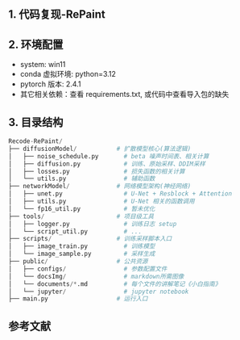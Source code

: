 ## 1. 代码复现-RePaint

## 2. 环境配置

- system: win11
- conda 虚拟环境: python=3.12
- pytorch 版本: 2.4.1
- 其它相关依赖：查看 requirements.txt, 或代码中查看导入包的缺失

## 3. 目录结构

```py
Recode-RePaint/
├── diffusionModel/           # 扩散模型核心(算法逻辑)
│   ├── noise_schedule.py       # beta 噪声时间表、相关计算
│   ├── diffusion.py            # 训练、原始采样、DDIM采样
│   ├── losses.py               # 损失函数的相关计算
│   └── utils.py                # 辅助函数
├── networkModel/             # 网络模型架构(神经网络)
│   ├── unet.py                 # U-Net + Resblock + Attention
│   ├── utils.py                # U-Net 相关的函数调用
│   └── fp16_util.py            # 暂未优化
├── tools/                    # 项目级工具
│   ├── logger.py               # 训练日志 setup
│   └── script_util.py          # ...
├── scripts/                  # 训练采样脚本入口
│   ├── image_train.py          # 训练模型
│   └── image_sample.py         # 采样生成
├── public/                   # 公共资源
│   ├── configs/                # 参数配置文件
│   └── docsImg/                # markdown所需图像
│   └── documents/*.md          # 每个文件的讲解笔记《小白指南》
│   └── jupyter/                # jupyter notebook
├── main.py                   # 运行入口
```

## 参考文献
